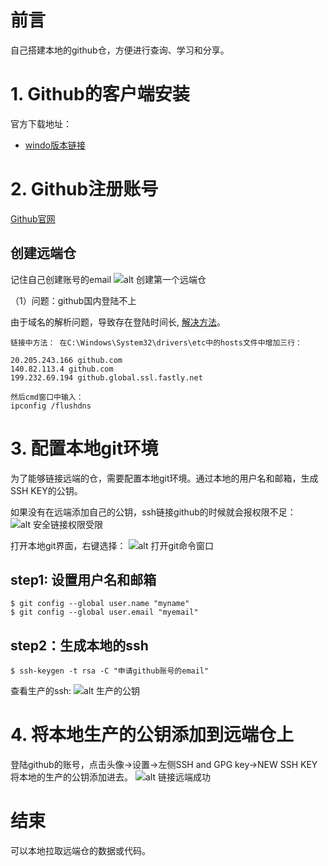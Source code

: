 # 前言

自己搭建本地的github仓，方便进行查询、学习和分享。

# 1. Github的客户端安装

官方下载地址：
* [windo版本链接](https://gitforwindows.org/)

# 2. Github注册账号

 [Github官网](https://github.com/)


## 创建远端仓

记住自己创建账号的email
![alt 创建第一个远端仓](/source/github创建仓.png)


（1）问题：github国内登陆不上

由于域名的解析问题，导致存在登陆时间长, [解决方法](https://www.panziye.com/teach/4503.html)。

    链接中方法： 在C:\Windows\System32\drivers\etc中的hosts文件中增加三行：

    20.205.243.166 github.com
    140.82.113.4 github.com
    199.232.69.194 github.global.ssl.fastly.net

    然后cmd窗口中输入：
    ipconfig /flushdns

# 3. 配置本地git环境

为了能够链接远端的仓，需要配置本地git环境。通过本地的用户名和邮箱，生成SSH KEY的公钥。

如果没有在远端添加自己的公钥，ssh链接github的时候就会报权限不足：
![alt 安全链接权限受限](/source/链接云端报权限受限.png)

打开本地git界面，右键选择：
![alt 打开git命令窗口](/source/打开本地git命令窗口.png)

## step1: 设置用户名和邮箱
    $ git config --global user.name "myname"
    $ git config --global user.email "myemail"

## step2：生成本地的ssh
    $ ssh-keygen -t rsa -C "申请github账号的email"

查看生产的ssh:
![alt 生产的公钥](/source/查看生产的公钥.png)

# 4. 将本地生产的公钥添加到远端仓上

登陆github的账号，点击头像->设置->左侧SSH and GPG key->NEW SSH KEY
将本地的生产的公钥添加进去。
![alt 链接远端成功](/source/验证链接成功.png)


# 结束
可以本地拉取远端仓的数据或代码。

